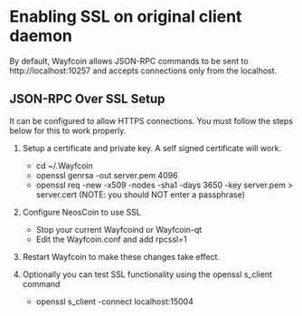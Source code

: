 Enabling SSL on original client daemon
======================================
By default, Wayfcoin allows JSON-RPC commands to be sent to http://localhost:10257
and accepts connections only from the localhost.

JSON-RPC Over SSL Setup
-----------------------
It can be configured to allow HTTPS connections.  You must follow the steps below
for this to work properly.

1. Setup a certificate and private key.  A self signed certificate will work.
    * cd ~/.Wayfcoin
    * openssl genrsa -out server.pem 4096
    * openssl req -new -x509 -nodes -sha1 -days 3650 -key server.pem > server.cert
    (NOTE: you should NOT enter a passphrase)

2. Configure NeosCoin to use SSL
    * Stop your current Wayfcoind or Wayfcoin-qt
    * Edit the Wayfcoin.conf and add
      rpcssl=1

3. Restart Wayfcoin to make these changes take effect.

4. Optionally you can test SSL functionality using the openssl s_client command
    * openssl s_client -connect localhost:15004
